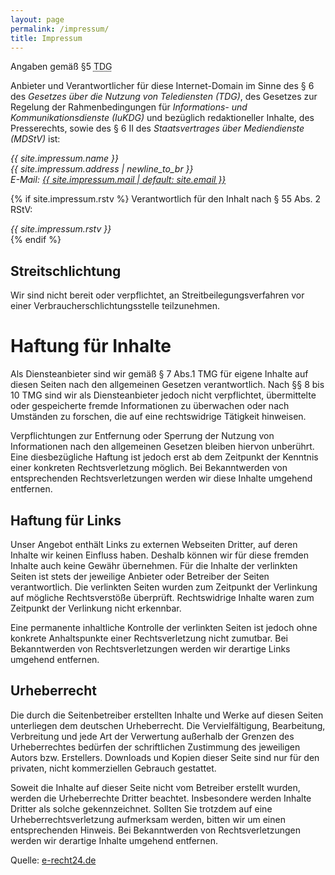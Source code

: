 ```yaml
---
layout: page
permalink: /impressum/
title: Impressum
---
```


Angaben gemäß §5 <abbr title="Teledienstgesetz">TDG</abbr>

Anbieter und Verantwortlicher für diese Internet-Domain im Sinne des § 6 des *Gesetzes über die Nutzung von Telediensten (TDG)*, des Gesetzes zur Regelung der Rahmenbedingungen für *Informations- und Kommunikationsdienste (IuKDG)* und bezüglich redaktioneller Inhalte, des Presserechts, sowie des § 6 II des *Staatsvertrages über Mediendienste (MDStV)* ist:

<address>{{ site.impressum.name }}<br>
{{ site.impressum.address | newline_to_br }}<br>
E-Mail: <a href="mailto:{{ site.impressum.email | default: site.email }}" title="Mail an {{ site.impressum.name | default: site.author | default: site.title }} senden">{{ site.impressum.mail | default: site.email }}</a>
</address>

{% if site.impressum.rstv %}
Verantwortlich für den Inhalt nach § 55 Abs. 2 RStV:

<address class="pre">{{ site.impressum.rstv }}</address>
{% endif %}

## Streitschlichtung

Wir sind nicht bereit oder verpflichtet, an Streitbeilegungsverfahren vor einer
Verbraucherschlichtungsstelle teilzunehmen.

# Haftung für Inhalte

Als Diensteanbieter sind wir gemäß § 7 Abs.1 TMG für eigene Inhalte auf diesen Seiten nach den allgemeinen Gesetzen verantwortlich. Nach §§ 8 bis 10 TMG sind wir als Diensteanbieter jedoch nicht verpflichtet, übermittelte oder gespeicherte fremde Informationen zu überwachen oder nach Umständen zu forschen, die auf eine rechtswidrige Tätigkeit hinweisen.

Verpflichtungen zur Entfernung oder Sperrung der Nutzung von Informationen nach den allgemeinen Gesetzen bleiben hiervon unberührt. Eine diesbezügliche Haftung ist jedoch erst ab dem Zeitpunkt der Kenntnis einer konkreten Rechtsverletzung möglich. Bei Bekanntwerden von entsprechenden Rechtsverletzungen werden wir diese Inhalte umgehend entfernen.

## Haftung für Links

Unser Angebot enthält Links zu externen Webseiten Dritter, auf deren Inhalte wir keinen Einfluss haben. Deshalb können wir für diese fremden Inhalte auch keine Gewähr übernehmen. Für die Inhalte der verlinkten Seiten ist stets der jeweilige Anbieter oder Betreiber der Seiten verantwortlich. Die verlinkten
Seiten wurden zum Zeitpunkt der Verlinkung auf mögliche Rechtsverstöße überprüft. Rechtswidrige Inhalte waren zum Zeitpunkt der Verlinkung nicht erkennbar.

Eine permanente inhaltliche Kontrolle der verlinkten Seiten ist jedoch ohne konkrete Anhaltspunkte einer Rechtsverletzung nicht zumutbar. Bei Bekanntwerden von Rechtsverletzungen werden wir derartige Links
umgehend entfernen.

## Urheberrecht

Die durch die Seitenbetreiber erstellten Inhalte und Werke auf diesen Seiten unterliegen dem deutschen Urheberrecht. Die Vervielfältigung, Bearbeitung, Verbreitung und jede Art der Verwertung außerhalb der Grenzen des Urheberrechtes bedürfen der schriftlichen Zustimmung des jeweiligen Autors bzw. Erstellers. Downloads und Kopien dieser Seite sind nur für den privaten, nicht kommerziellen Gebrauch gestattet.

Soweit die Inhalte auf dieser Seite nicht vom Betreiber erstellt wurden, werden die Urheberrechte Dritter beachtet. Insbesondere werden Inhalte Dritter als solche gekennzeichnet. Sollten Sie trotzdem auf eine Urheberrechtsverletzung aufmerksam werden, bitten wir um einen entsprechenden Hinweis. Bei Bekanntwerden von Rechtsverletzungen werden wir derartige Inhalte umgehend entfernen.

<p class="small">Quelle: <a href="http://www.e-recht24.de/">e-recht24.de</a></p>
